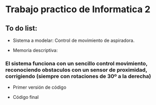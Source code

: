 # Trabajo practico de Informatica 2
## To do list:
- Sistema a modelar: Control de movimiento de aspiradora.

- Memoria descriptiva:
### El sistema funciona con un sencillo control movimiento, reconociendo obstaculos con un sensor de proximidad, corrigiendo (siempre con rotaciones de 30º a la derecha)

- Primer versión de código

- Código final

